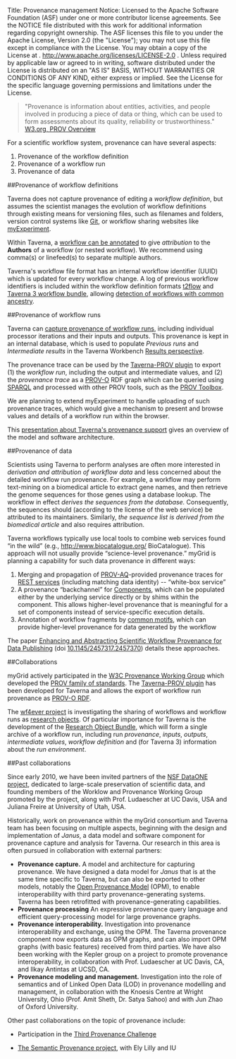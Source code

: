Title:     Provenance management
Notice:    Licensed to the Apache Software Foundation (ASF) under one
           or more contributor license agreements.  See the NOTICE file
           distributed with this work for additional information
           regarding copyright ownership.  The ASF licenses this file
           to you under the Apache License, Version 2.0 (the
           "License"); you may not use this file except in compliance
           with the License.  You may obtain a copy of the License at
           .
             http://www.apache.org/licenses/LICENSE-2.0
           .
           Unless required by applicable law or agreed to in writing,
           software distributed under the License is distributed on an
           "AS IS" BASIS, WITHOUT WARRANTIES OR CONDITIONS OF ANY
           KIND, either express or implied.  See the License for the
           specific language governing permissions and limitations
           under the License.

> "Provenance is information about entities, activities, and people
> involved in producing a piece of data or thing, which can be used to
> form assessments about its quality, reliability or trustworthiness."
[W3.org, PROV Overview](http://www.w3.org/TR/prov-overview/)

For a scientific workflow system, provenance can have several aspects:

1. Provenance of the workflow definition
2. Provenance of a workflow run
3. Provenance of data

##Provenance of workflow definitions

Taverna does not capture provenance of editing a *workflow definition*,
   but assumes the scientist manages the evolution of workflow definitions through existing
   means for versioning files, such as filenames and folders,
   version control systems like [Git](https://help.github.com/articles/set-up-git),
   or workflow sharing websites like [myExperiment](http://www.myexperiment.org/).

Within Taverna, a
   [workflow can be annotated](http://dev.mygrid.org.uk/wiki/display/taverna/Annotations)
   to give *attribution* to the **Authors** of a workflow (or nested workflow).
We recommend using comma(s) or linefeed(s) to separate multiple authors.

Taverna's workflow file format has an internal workflow identifier (UUID) which is updated for
   every workflow change.
A log of previous workflow identifiers is included within the workflow definition formats
   [t2flow](http://taverna.googlecode.com/svn/taverna/dev/xsd/trunk/t2flow/t2flow.xsd) and
   [Taverna 3 workflow bundle](http://dev.mygrid.org.uk/wiki/display/developer/Taverna+Workflow+Bundle),
   allowing
   [detection of workflows with common ancestry](http://www.myexperiment.org/workflows/2899).

##Provenance of workflow runs

Taverna can
   [capture provenance of workflow runs](http://dev.mygrid.org.uk/wiki/display/taverna/Data+and+provenance+preferences),
   including individual processor iterations and their inputs and outputs.
This provenance is kept in an internal database,
   which is used to populate *Previous runs* and *Intermediate results* in the Taverna Workbench
   [Results perspective](http://dev.mygrid.org.uk/wiki/display/taverna/Result+Perspective).

The provenance trace can be used by the
   [Taverna-PROV plugin](https://github.com/wf4ever/taverna-prov)
   to export (1) the *workflow run*, including the output and intermediate values,
   and (2) the *provenance trace* as a [PROV-O](http://www.w3.org/TR/prov-o/) RDF graph which can
   be queried using [SPARQL](http://www.w3.org/TR/sparql11-overview/) and processed with other
   PROV tools, such as the [PROV Toolbox](https://github.com/lucmoreau/ProvToolbox/).

We are planning to extend myExperiment to handle uploading of such provenance traces,
   which would give a mechanism to present and browse values and details of a workflow run
   within the browser.

This [presentation about Taverna's provenance support](http://www.slideshare.net/soilandreyes/20130529-taverna-provenance)
   gives an overview of the model and software architecture.

##Provenance of data

Scientists using Taverna to perform analyses are often more interested in *derivation and attribution of workflow data* and less concerned about the detailed workflow run provenance. For example, a workflow may perform text-mining on a biomedical article to extract gene names, and then retrieve the genome sequences for those genes using a database lookup. The workflow in effect *derives the sequences from the database.* Consequently, the sequences should (according to the license of the web service) be attributed to its maintainers. Similarly, *the sequence list is derived from the biomedical article* and also requires attribution.

Taverna workflows typically use local tools to combine web services found &#8220;in the wild&#8221; 
(e.g.,  <a href="">http://www.biocatalogue.org/</a> BioCatalogue). This approach will not usually
provide &#8220;science-level provenance.&#8221; myGrid is planning a capability for such data provenance 
in different ways:

1. Merging and propagation of [PROV-AQ](http://www.w3.org/TR/prov-aq/)-provided provenance
     traces for [REST services](http://dev.mygrid.org.uk/wiki/display/taverna/REST)
     (including matching data identity) -- “white-box service”
2. A provenance “backchannel” for [Components](/documentation/components),
     which can be populated either by the underlying service directly or by shims within the
     component.
   This allows higher-level provenance that is meaningful for a set of components instead of
     service-specific execution details.
3. Annotation of workflow fragments by
     [common motifs](http://www.slideshare.net/dgarijo/common-motifs-in-scientific-workflows-an-empirical-analysis),
     which can provide higher-level provenance for data generated by the workflow

The paper [Enhancing and Abstracting Scientific Workflow Provenance for Data
     Publishing](http://www.edbt.org/Proceedings/2013-Genova/papers/workshops/a45-alper.pdf)
     (doi [10.1145/2457317.2457370](http://dx.doi.org/10.1145/2457317.2457370)) details these
     approaches.

##Collaborations

myGrid actively participated in the
   [W3C Provenance Working Group](http://www.w3.org/2011/prov/wiki/Main_Page)
   which developed the [PROV family of standards](http://www.w3.org/TR/prov-overview/).
The [Taverna-PROV plugin](https://github.com/wf4ever/taverna-prov) has been developed for
   Taverna and allows the export of workflow run provenance as
   [PROV-O RDF](http://www.w3.org/TR/prov-o/).

The [wf4ever project](http://www.wf4ever-project.org) is investigating the sharing of workflows
   and workflow runs as [research objects](http://www.researchobject.org/). Of particular importance for
   Taverna is the development of the [Research Object Bundle](https://w3id.org/bundle),
   which will form a single archive of a workflow run, including run *provenance*, *inputs*,
   *outputs*, *intermediate values*, *workflow definition* and (for Taverna 3)
   information about the *run environment*.

##Past collaborations

Since early 2010, we have been invited partners of the [NSF DataONE project](https://dataone.org/),
   dedicated to large-scale preservation of scientific data, and founding members of the
   Worklow and Provenance Working Group promoted by the project, along with Prof. Ludaescher
   at UC Davis, USA  and Juliana Freire at University of Utah, USA.

Historically, work on provenance within the myGrid consortium and Taverna team has been
   focusing on multiple aspects, beginning with the design and implementation of *Janus*,
   a data model and software component for provenance capture and analysis for Taverna.
Our research in this area is often pursued in collaboration with external partners:

 - **Provenance capture.** A model and architecture for capturing provenance.
     We have designed a data model for *Janus* that is at the same time specific to Taverna,
     but can also be exported to other models,
     notably the [Open Provenance Model](http://openprovenance.org/) (OPM),
     to enable interoperability with third party provenance-generating systems.
   Taverna has been retrofitted with provenance-generating capabilities.
 - **Provenance processing** An expressive provenance query language and efficient query-processing model for large
     provenance graphs.
 - **Provenance interoperability.** Investigation into provenance interoperability and exchange, using the OPM.
   The Taverna provenance component now exports data as OPM graphs,
     and can also import OPM graphs (with basic features) received from third parties.
   We have also been working with the Kepler group on a project to promote provenance
     interoperability, in collaboration with Prof. Ludaescher at UC Davis, CA, and
     Ilkay Antintas at UCSD, CA.
 - **Provenance modeling and management.** Investigation into the role of semantics and of Linked Open Data (LOD) in provenance
     modelling and management,  in collaboration with the Knoesis Centre at Wright University,
     Ohio (Prof. Amit Sheth, Dr. Satya Sahoo) and with Jun Zhao of Oxford University.

Other past collaborations on the topic of provenance include:

 - Participation in the
   [Third Provenance Challenge](http://twiki.ipaw.info/bin/view/Challenge/ThirdProvenanceChallenge)

 - [The Semantic Provenance project](http://www.mygrid.org.uk/projects/semantic-provenance-project/),
   with Ely Lilly and IU
